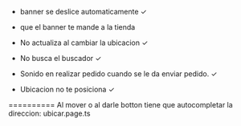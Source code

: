 - banner se deslice automaticamente   ✓
- que el banner te mande a la tienda 
- No actualiza al cambiar la ubicacion ✓
- No busca el buscador  ✓

- Sonido en realizar pedido cuando se le da enviar pedido. ✓
- Ubicacion no te posiciona ✓


==========
Al mover o al darle botton tiene que autocompletar la direccion: ubicar.page.ts
